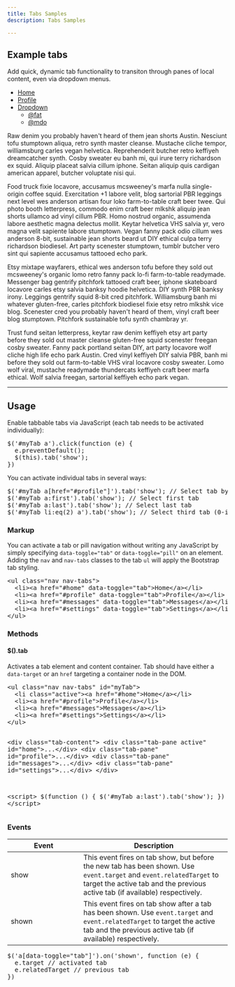 ```yaml
---
title: Tabs Samples
description: Tabs Samples

---
```


<section id="tabs">
  <h2>Example tabs</h2>
  <p>Add quick, dynamic tab functionality to transiton through panes of local content, even via dropdown menus.</p>
  <div class="bs-docs-example">
    <ul id="myTab" class="nav nav-tabs">
      <li class="active"><a href="#home" data-toggle="tab">Home</a></li>
      <li><a href="#profile" data-toggle="tab">Profile</a></li>
      <li class="dropdown">
        <a href="#" class="dropdown-toggle" data-toggle="dropdown">Dropdown <b class="caret"></b></a>
        <ul class="dropdown-menu">
          <li><a href="#dropdown1" data-toggle="tab">@fat</a></li>
          <li><a href="#dropdown2" data-toggle="tab">@mdo</a></li>
        </ul>
      </li>
    </ul>
    <div id="myTabContent" class="tab-content">
      <div class="tab-pane fade in active" id="home">
        <p>Raw denim you probably haven't heard of them jean shorts Austin. Nesciunt tofu stumptown aliqua, retro synth master cleanse. Mustache cliche tempor, williamsburg carles vegan helvetica. Reprehenderit butcher retro keffiyeh dreamcatcher synth. Cosby sweater eu banh mi, qui irure terry richardson ex squid. Aliquip placeat salvia cillum iphone. Seitan aliquip quis cardigan american apparel, butcher voluptate nisi qui.</p>
      </div>
      <div class="tab-pane fade" id="profile">
        <p>Food truck fixie locavore, accusamus mcsweeney's marfa nulla single-origin coffee squid. Exercitation +1 labore velit, blog sartorial PBR leggings next level wes anderson artisan four loko farm-to-table craft beer twee. Qui photo booth letterpress, commodo enim craft beer mlkshk aliquip jean shorts ullamco ad vinyl cillum PBR. Homo nostrud organic, assumenda labore aesthetic magna delectus mollit. Keytar helvetica VHS salvia yr, vero magna velit sapiente labore stumptown. Vegan fanny pack odio cillum wes anderson 8-bit, sustainable jean shorts beard ut DIY ethical culpa terry richardson biodiesel. Art party scenester stumptown, tumblr butcher vero sint qui sapiente accusamus tattooed echo park.</p>
      </div>
      <div class="tab-pane fade" id="dropdown1">
        <p>Etsy mixtape wayfarers, ethical wes anderson tofu before they sold out mcsweeney's organic lomo retro fanny pack lo-fi farm-to-table readymade. Messenger bag gentrify pitchfork tattooed craft beer, iphone skateboard locavore carles etsy salvia banksy hoodie helvetica. DIY synth PBR banksy irony. Leggings gentrify squid 8-bit cred pitchfork. Williamsburg banh mi whatever gluten-free, carles pitchfork biodiesel fixie etsy retro mlkshk vice blog. Scenester cred you probably haven't heard of them, vinyl craft beer blog stumptown. Pitchfork sustainable tofu synth chambray yr.</p>
      </div>
      <div class="tab-pane fade" id="dropdown2">
        <p>Trust fund seitan letterpress, keytar raw denim keffiyeh etsy art party before they sold out master cleanse gluten-free squid scenester freegan cosby sweater. Fanny pack portland seitan DIY, art party locavore wolf cliche high life echo park Austin. Cred vinyl keffiyeh DIY salvia PBR, banh mi before they sold out farm-to-table VHS viral locavore cosby sweater. Lomo wolf viral, mustache readymade thundercats keffiyeh craft beer marfa ethical. Wolf salvia freegan, sartorial keffiyeh echo park vegan.</p>
      </div>
    </div>
  </div>
  <hr class="bs-docs-separator">
  <h2>Usage</h2>
  <p>Enable tabbable tabs via JavaScript (each tab needs to be activated individually):</p>
  
<pre class="prettyprint linenums">
$('#myTab a').click(function (e) {
  e.preventDefault();
  $(this).tab('show');
})</pre>
  <p>You can activate individual tabs in several ways:</p>
<pre class="prettyprint linenums">
$('#myTab a[href="#profile"]').tab('show'); // Select tab by name
$('#myTab a:first').tab('show'); // Select first tab
$('#myTab a:last').tab('show'); // Select last tab
$('#myTab li:eq(2) a').tab('show'); // Select third tab (0-indexed)
</pre>
  <h3>Markup</h3>
  <p>You can activate a tab or pill navigation without writing any JavaScript by simply specifying <code>data-toggle="tab"</code> or <code>data-toggle="pill"</code> on an element. Adding the <code>nav</code> and <code>nav-tabs</code> classes to the tab <code>ul</code> will apply the Bootstrap tab styling.</p>
<pre class="prettyprint linenums">
&lt;ul class="nav nav-tabs"&gt;
  &lt;li&gt;&lt;a href="#home" data-toggle="tab"&gt;Home&lt;/a&gt;&lt;/li&gt;
  &lt;li&gt;&lt;a href="#profile" data-toggle="tab"&gt;Profile&lt;/a&gt;&lt;/li&gt;
  &lt;li&gt;&lt;a href="#messages" data-toggle="tab"&gt;Messages&lt;/a&gt;&lt;/li&gt;
  &lt;li&gt;&lt;a href="#settings" data-toggle="tab"&gt;Settings&lt;/a&gt;&lt;/li&gt;
&lt;/ul&gt;</pre>
  <h3>Methods</h3>
  <h4>$().tab</h4>
  <p>
    Activates a tab element and content container. Tab should have either a <code>data-target</code> or an <code>href</code> targeting a container node in the DOM.
  </p>
<pre class="prettyprint linenums">
&lt;ul class="nav nav-tabs" id="myTab"&gt;
  &lt;li class="active"&gt;&lt;a href="#home"&gt;Home&lt;/a&gt;&lt;/li&gt;
  &lt;li&gt;&lt;a href="#profile"&gt;Profile&lt;/a&gt;&lt;/li&gt;
  &lt;li&gt;&lt;a href="#messages"&gt;Messages&lt;/a&gt;&lt;/li&gt;
  &lt;li&gt;&lt;a href="#settings"&gt;Settings&lt;/a&gt;&lt;/li&gt;
&lt;/ul&gt;

&lt;div class="tab-content"&gt;
  &lt;div class="tab-pane active" id="home"&gt;...&lt;/div&gt;
  &lt;div class="tab-pane" id="profile"&gt;...&lt;/div&gt;
  &lt;div class="tab-pane" id="messages"&gt;...&lt;/div&gt;
  &lt;div class="tab-pane" id="settings"&gt;...&lt;/div&gt;
&lt;/div&gt;

&lt;script&gt;
  $(function () {
    $('#myTab a:last').tab('show');
  })
&lt;/script&gt;
</pre>

  <h3>Events</h3>
  <table class="table table-bordered table-striped">
    <thead>
     <tr>
       <th style="width: 150px;">Event</th>
       <th>Description</th>
     </tr>
    </thead>
    <tbody>
     <tr>
       <td>show</td>
       <td>This event fires on tab show, but before the new tab has been shown. Use <code>event.target</code> and <code>event.relatedTarget</code> to target the active tab and the previous active tab (if available) respectively.</td>
    </tr>
    <tr>
       <td>shown</td>
       <td>This event fires on tab show after a tab has been shown. Use <code>event.target</code> and <code>event.relatedTarget</code> to target the active tab and the previous active tab (if available) respectively.</td>
     </tr>
    </tbody>
  </table>
<pre class="prettyprint linenums">
$('a[data-toggle="tab"]').on('shown', function (e) {
  e.target // activated tab
  e.relatedTarget // previous tab
})
</pre>
</section>